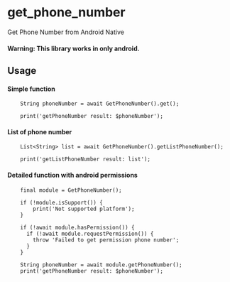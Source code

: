 # get_phone_number

Get Phone Number from Android Native

#### Warning: This library works in only android.

## Usage

#### Simple function
```
    String phoneNumber = await GetPhoneNumber().get();

    print('getPhoneNumber result: $phoneNumber');
```

#### List of phone number
```
    List<String> list = await GetPhoneNumber().getListPhoneNumber();

    print('getListPhoneNumber result: list');
```

#### Detailed function with android permissions
```
    final module = GetPhoneNumber();

    if (!module.isSupport()) {
        print('Not supported platform');
    }

    if (!await module.hasPermission()) {
      if (!await module.requestPermission()) {
        throw 'Failed to get permission phone number';
      }
    }

    String phoneNumber = await module.getPhoneNumber();
    print('getPhoneNumber result: $phoneNumber');
```